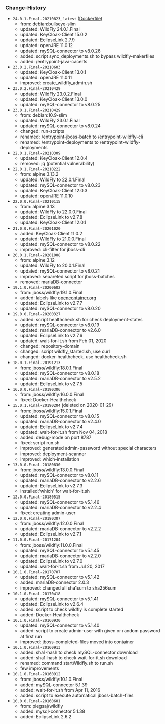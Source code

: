 ### Change-History
* `24.0.1.Final-20210823`, `latest` ([Dockerfile](https://github.com/mosaic-hgw/WildFly/blob/master/Dockerfile))
  - from:     debian:bullseye-slim
  - updated:  WildFly 24.0.1.Final
  - updated:  KeyCloak-Client 15.0.2
  - updated:  EclipseLink 2.7.9
  - updated:  openJRE 11.0.12
  - updated:  mySQL-connector to v8.0.26
  - added:    script sync_deployments.sh to bypass wildfly-makerfiles
  - added:    /entrypoint-java-cacerts
* `23.0.2.Final-20210603`
  - updated:  KeyCloak-Client 13.0.1
  - updated:  openJRE 11.0.11
  - improved: create_wildfly_admin.sh
* `23.0.2.Final-20210429`
  - updated:  WildFly 23.0.2.Final
  - updated:  KeyCloak-Client 13.0.0
  - updated:  mySQL-connector to v8.0.25
* `23.0.1.Final-20210429`
  - from:     debian:10.9-slim
  - updated:  WildFly 23.0.1.Final
  - updated:  mySQL-connector to v8.0.24
  - changed:  run-scripts
  - renamed:  /entrypoint-jboss-batch to /entrypoint-wildfly-cli
  - renamed:  /entrypoint-deployments to /entrypoint-wildfly-deployments
* `22.0.1.Final-20210309`
  - updated:  KeyCloak-Client 12.0.4
  - removed:  jq (potential vulnerability)
* `22.0.1.Final-20210222`
  - from:     alpine:3.13.2
  - updated:  WildFly to 22.0.1.Final
  - updated:  mySQL-connector to v8.0.23
  - updated:  KeyCloak-Client 12.0.3
  - updated:  openJRE 11.0.10
* `22.0.0.Final-20210115`
  - from:     alpine:3.13
  - updated:  WildFly to 22.0.0.Final
  - updated:  EclipseLink to v2.7.8
  - updated:  KeyCloak-Client 12.0.1
* `21.0.0.Final-20201020`
  - added:    KeyCloak-Client 11.0.2
  - updated:  WildFly to 21.0.0.Final
  - updated:  mySQL-connector to v8.0.22
  - improved: cli-filter for jboss-cli
* `20.0.1.Final-20201008`
  - from:     alpine:3.12
  - updated:  WildFly to 20.0.1.Final
  - updated:  mySQL-connector to v8.0.21
  - improved: separeted script for jboss-batches
  - removed:  mariaDB-connector
* `19.1.0.Final-20200602`
  - from:     jboss/wildfly:19.1.0.Final
  - added:    labels like [opencontainer.org](https://github.com/opencontainers/image-spec/blob/master/annotations.md)
  - updated:  EclipseLink to v2.7.7
  - updated:  mySQL-connector to v8.0.20
* `19.0.0.Final-20200327`
  - added:    script healthcheck.sh for check deployment-states
  - updated:  mySQL-connector to v8.0.19
  - updated:  mariaDB-connector to v2.6.0
  - updated:  EclipseLink to v2.7.6
  - updated:  wait-for-it.sh from Feb 01, 2020
  - changed:  repository-domain
  - changed:  script wildfly_started.sh, use curl
  - changed:  docker-healthcheck, use healthcheck.sh
* `18.0.1.Final-20191213`
  - from:     jboss/wildfly:18.0.1.Final
  - updated:  mySQL-connector to v8.0.18
  - updated:  mariaDB-connector to v2.5.2
  - updated:  EclipseLink to v2.7.5
* `16.0.0.Final-20190306`
  - from:     jboss/wildfly:16.0.0.Final
  - fixed:    Docker-Healthcheck
* `15.0.1.Final-20190204` (deleted on 2020-01-29)
  - from:     jboss/wildfly:15.0.1.Final
  - updated:  mySQL-connector to v8.0.15
  - updated:  mariaDB-connector to v2.4.0
  - updated:  EclipseLink to v2.7.4
  - updated:  wait-for-it.sh from Nov 04, 2018
  - added:    debug-mode on port 8787
  - fixed:    script run.sh
  - improved: generated admin-password without special characters
  - improved: deployment-scanner
  - improved: which-installation
* `13.0.0.Final-20180830`
  - from:     jboss/wildfly:13.0.0.Final
  - updated:  mySQL-connector to v8.0.11
  - updated:  mariaDB-connector to v2.2.6
  - updated:  EclipseLink to v2.7.3
  - installed:'which' for wait-for-it.sh
* `12.0.0.Final-20180515`
  - updated:  mySQL-connector to v5.1.46
  - updated:  mariaDB-connector to v2.2.4
  - fixed:    creating admin-user
* `12.0.0.Final-20180307`
  - from:     jboss/wildfly:12.0.0.Final
  - updated:  mariaDB-connector to v2.2.2
  - updated:  EclipseLink to v2.7.1
* `11.0.0.Final-20171204`
  - from:     jboss/wildfly:11.0.0.Final
  - updated:  mySQL-connector to v5.1.45
  - updated:  mariaDB-connector to v2.2.0
  - updated:  EclipseLink to v2.7.0
  - updated:  wait-for-it.sh from Jul 20, 2017
* `10.1.0.Final-20170707`
  - updated:  mySQL-connector to v5.1.42
  - added:    mariaDB-connector 2.0.3
  - improved: changed all sha1sum to sha256sum
* `10.1.0.Final-20170418`
  - updated:  mySQL-connector to v5.1.41
  - updated:  EclipseLink to v2.6.4
  - added:    script to check wildfly is complete started
  - added:    Docker-Healthcheck
* `10.1.0.Final-20160930`
  - updated:  mySQL-connector to v5.1.40
  - added:    script to create admin-user with given or random password at first run
  - improved: jboss-completed-files moved into container
* `10.1.0.Final-20160913`
  - added:    sha1-hash to check mySQL-connector download
  - added:    sha1-hash to check wait-for-it.sh download
  - renamed:  command startWildfly.sh to run.sh
  - few improvements
* `10.1.0.Final-20160912`
  - from:     jboss/wildfly:10.1.0.Final
  - added:    mySQL-connector 5.1.39
  - added:    wait-for-it.sh from Apr 11, 2016
  - added:    script to execute automatical jboss-batch-files
* `10.0.0.Final-20160601`
  - from:     piegsaj/wildfly
  - added:    mysql-connector 5.1.38
  - added:    EclipseLink 2.6.2

